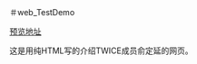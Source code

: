 ＃web_TestDemo

[预览地址](https://gloffly.github.io/web_TestDemo/index.html)

这是用纯HTML写的介绍TWICE成员俞定延的网页。
